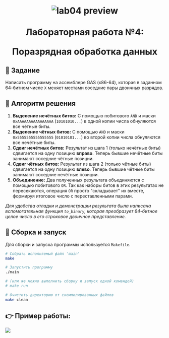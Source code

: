 <h1 align="center">
  <img src="https://i.imgur.com/JwRB44s.png" align="top" alt="lab04 preview">
  <br><br>
  Лабораторная работа №4:
  
  Поразрядная обработка данных
</h1>

## 🎯 Задание
Написать программу на ассемблере GAS (x86-64), которая в заданном 64-битном числе `X` меняет местами соседние пары двоичных разрядов.

## 📝 Алгоритм решения
1.  **Выделение нечётных битов:** С помощью побитового `AND` и маски `0xAAAAAAAAAAAAAAAA` (`10101010...`) в одной копии числа обнуляются все чётные биты.
2.  **Выделение чётных битов:** С помощью `AND` и маски `0x5555555555555555` (`01010101...`) во второй копии числа обнуляются все нечётные биты.
3.  **Сдвиг нечётных битов:** Результат из шага 1 (только нечётные биты) сдвигается на одну позицию **вправо**. Теперь бывшие нечётные биты занимают соседние чётные позиции.
4.  **Сдвиг чётных битов:** Результат из шага 2 (только чётные биты) сдвигается на одну позицию **влево**. Теперь бывшие чётные биты занимают соседние нечётные позиции.
5.  **Объединение:** Два полученных результата объединяются с помощью побитового `OR`. Так как наборы битов в этих результатах не пересекаются, операция `OR` просто "складывает" их вместе, формируя итоговое число с переставленными парами.

_Для удобства отладки и демонстрации результата была написана вспомогательная функция `to_binary`, которая преобразует 64-битное целое число в его строковое двоичное представление._

## 🚀 Сборка и запуск
Для сборки и запуска программы используется `Makefile`.

```bash
# Собрать исполняемый файл 'main'
make

# Запустить программу
./main

# (или же можно выполнить сборку и запуск одной командой)
# make run

# Очистить директорию от скомпилированных файлов
make clean
```

## 👉 Пример работы:

<img src="https://i.imgur.com/7kj2FTn.png">
